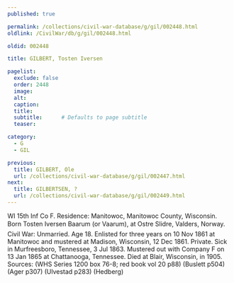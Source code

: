 ```yaml
---
published: true

permalink: /collections/civil-war-database/g/gil/002448.html
oldlink: /CivilWar/db/g/gil/002448.html

oldid: 002448

title: GILBERT, Tosten Iversen

pagelist:
  exclude: false
  order: 2448
  image: 
  alt:
  caption:
  title:
  subtitle:      # Defaults to page subtitle
  teaser:

category: 
  - G 
  - GIL

previous:
  title: GILBERT, Ole
  url: /collections/civil-war-database/g/gil/002447.html  
next:
  title: GILBERTSEN, ?
  url: /collections/civil-war-database/g/gil/002449.html   
---
```

WI 15th Inf Co F. Residence: Manitowoc, Manitowoc County, Wisconsin. Born &#147;Tosten Iversen Baarum (or Vaarum)&#148;, at Ostre Slidre, Valders, Norway. Civil War: Unmarried. Age 18. Enlisted for three years on 10 Nov 1861 at Manitowoc and mustered at Madison, Wisconsin, 12 Dec 1861. Private. Sick in Murfreesboro, Tennessee, 3 Jul 1863. Mustered out with Company F on 13 Jan 1865 at Chattanooga, Tennessee. Died at Blair, Wisconsin, in 1905. Sources: (WHS Series 1200 box 76-8; red book vol 20 p88) (Buslett p504) (Ager p307) (Ulvestad p283) (Hedberg)